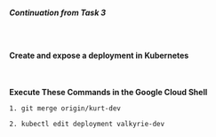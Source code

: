 <h5>Continuation from Task 3</h5> <br>

<h4>Create and expose a deployment in Kubernetes</h4> <br>

**Execute These Commands in the Google Cloud Shell** <br>

<pre><code>1. git merge origin/kurt-dev  <br>
2. kubectl edit deployment valkyrie-dev </pre></code><br>
